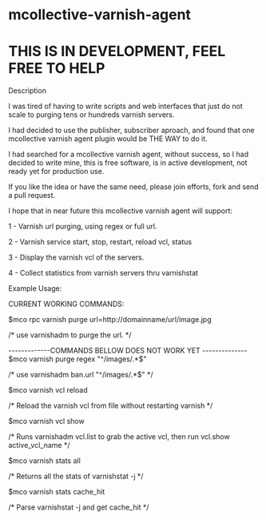 mcollective-varnish-agent
=========================

THIS IS IN DEVELOPMENT, FEEL FREE TO HELP
==========================================

Description 

I was tired of having to write scripts and web interfaces that just do not 
scale to purging tens or hundreds varnish servers. 

I had decided to use the publisher, subscriber aproach, and found that
one mcollective varnish agent plugin would be THE WAY to do it. 

I had searched for a mcollective varnish agent, without success, 
so I had decided to write mine, this is free software, is in active development, 
not ready yet for production use. 

If you like the idea or have the same need, please join efforts, fork and send a pull
request.

I hope that in near future this mcollective varnish agent will support: 

1 - Varnish url purging, using regex or full url. 

2 - Varnish service start, stop, restart, reload vcl, status

3 - Display the varnish vcl of the servers. 

4 - Collect statistics from varnish servers thru varnishstat 


Example Usage: 

CURRENT WORKING COMMANDS: 


$mco rpc varnish purge url=http://domainname/url/image.jpg

/* use varnishadm to purge the url.   */ 


-------------COMMANDS BELLOW  DOES NOT WORK YET --------------
$mco varnish purge regex "^/images/.*$"

/* use varnishadm ban.url "^/images/.*$" */ 


$mco varnish vcl reload 

/* Reload the varnish vcl from file without restarting varnish */


$mco varnish vcl show 

/* Runs varnishadm vcl.list to grab the active vcl, then run vcl.show active_vcl_name */ 

$mco varnish stats all 

/* Returns all the stats of varnishstat -j */ 

$mco varnish stats cache_hit

/* Parse varnishstat -j and get cache_hit */


